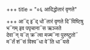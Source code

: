 +++
title = "०६ आदिद्धोतारं वृणते"

+++
आ᳓द् इ᳓द् धो᳓तारं वृणते दि᳓विष्टिषु  
भ᳓गम् इव पपृचाना᳓स ऋञ्जते  
देवा᳓न् य᳓त् क्र᳓त्वा मज्म᳓ना पुरुष्टुतो᳓  
म᳓र्तं शं᳓सं विश्व᳓धा वे᳓ति धा᳓यसे